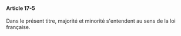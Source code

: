 #### Article 17-5

Dans le présent titre, majorité et minorité s'entendent au sens de la loi française.

